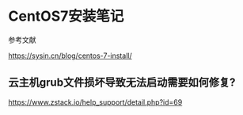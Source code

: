 # CentOS7安装笔记



参考文献

https://sysin.cn/blog/centos-7-install/


## 云主机grub文件损坏导致无法启动需要如何修复?

https://www.zstack.io/help_support/detail.php?id=69